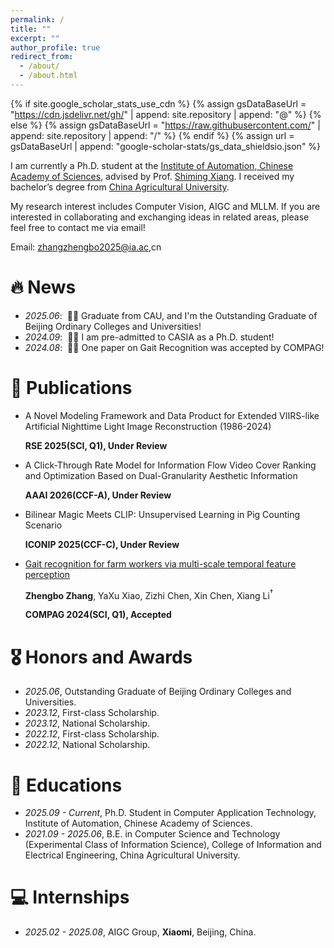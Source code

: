 ```yaml
---
permalink: /
title: ""
excerpt: ""
author_profile: true
redirect_from: 
  - /about/
  - /about.html
---
```


{% if site.google_scholar_stats_use_cdn %}
{% assign gsDataBaseUrl = "https://cdn.jsdelivr.net/gh/" | append: site.repository | append: "@" %}
{% else %}
{% assign gsDataBaseUrl = "https://raw.githubusercontent.com/" | append: site.repository | append: "/" %}
{% endif %}
{% assign url = gsDataBaseUrl | append: "google-scholar-stats/gs_data_shieldsio.json" %}

<span class='anchor' id='about-me'></span>

I am currently a Ph.D. student at the <a href='https://ia.cas.cn'>Institute of Automation, Chinese Academy of Sciences</a>, advised by Prof. <a href='https://people.ucas.ac.cn/~xiangshiming'>Shiming Xiang</a>. I received my bachelor’s degree from <a href='https://www.cau.edu.cn/'>China Agricultural University</a>.

My research interest includes Computer Vision, AIGC and MLLM. If you are interested in collaborating and exchanging ideas in related areas, please feel free to contact me via email!

Email: zhangzhengbo2025@ia.ac,cn

# 🔥 News
- *2025.06*: &nbsp;🎉🎉 Graduate from CAU, and I'm the Outstanding Graduate of Beijing Ordinary Colleges and Universities!
- *2024.09*: &nbsp;🎉🎉 I am pre-admitted to CASIA as a Ph.D. student!
- *2024.08*: &nbsp;🎉🎉 One paper on Gait Recognition was accepted by COMPAG!

# 📝 Publications 

- A Novel Modeling Framework and Data Product for Extended VIIRS-like Artificial Nighttime Light Image Reconstruction (1986-2024)

  **RSE 2025(SCI, Q1), Under Review**

- A Click-Through Rate Model for Information Flow Video Cover Ranking and Optimization Based on Dual-Granularity Aesthetic Information

  **AAAI 2026(CCF-A), Under Review**

- Bilinear Magic Meets CLIP: Unsupervised Learning in Pig Counting Scenario

  **ICONIP 2025(CCF-C), Under Review**

- [Gait recognition for farm workers via multi-scale temporal feature perception](https://www.sciencedirect.com/science/article/abs/pii/S0168169924007440)

  **Zhengbo Zhang**, YaXu Xiao, Zizhi Chen, Xin Chen, Xiang Li$^{\dagger}$

  **COMPAG 2024(SCI, Q1), Accepted**


# 🎖 Honors and Awards
- *2025.06*, Outstanding Graduate of Beijing Ordinary Colleges and Universities.
- *2023.12*, First-class Scholarship. 
- *2023.12*, National Scholarship. 
- *2022.12*, First-class Scholarship. 
- *2022.12*, National Scholarship. 

# 📖 Educations
- *2025.09 - Current*, Ph.D. Student in Computer Application Technology, Institute of Automation, Chinese Academy of Sciences.
- *2021.09 - 2025.06*, B.E. in Computer Science and Technology (Experimental Class of Information Science), College of Information and Electrical Engineering, China Agricultural University.

# 💻 Internships
- *2025.02 - 2025.08*, AIGC Group, **Xiaomi**, Beijing, China.

